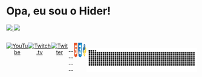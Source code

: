 <h1>Opa, eu sou o Hider!</h1>

<!--<img align="right" alt="Hider-pic" height="335" src="https://cdn.discordapp.com/attachments/960986266160230492/960989972368863323/Image.png">-->

<div align="left">
  <a href="https://github.com/N0tHider">
  <img height="180em" src="https://github-readme-stats.vercel.app/api?username=N0tHider&&count_private=true&show_icons=true&&theme=dracula&include_all_commits=true"/>
  <img height="150em" src="https://github-readme-stats.vercel.app/api/top-langs/?username=N0tHider&layout=compact&langs_count=7&theme=dracula" />
</div>

##

<div align="center" style="display: flex; justify-content: space-between;">
  <a href="https://www.youtube.com/c/HiderxD" target="_blank">
    <img src="https://imgur.com/PMRCsrH.png" width="40" height="40" alt="YouTube">
  </a>
  <a href="https://www.twitch.tv/NotHider" target="_blank">
    <img src="https://imgur.com/rrxPUh0.png" width="40" height="40" alt="Twitch.tv">
  </a>
  <a href="https://twitter.com/NotHider" target="_blank">
    <img src="https://imgur.com/6UKZXAM.png" width="40" height="40" alt="Twitter">
  </a>
  <p>--------</p>
  <a href="https://github.com/N0tHider">
    <img src="https://raw.githubusercontent.com/devicons/devicon/master/icons/html5/html5-original.svg" width="40" height="40" alt="Twitter">
  </a>
  <a href="https://github.com/N0tHider">
    <img src="https://raw.githubusercontent.com/devicons/devicon/master/icons/css3/css3-original.svg" width="40" height="40" alt="Twitter">
  </a>
  <a href="https://github.com/N0tHider">
    <img src="https://raw.githubusercontent.com/devicons/devicon/master/icons/python/python-original.svg" width="40" height="40" alt="Twitter">
  </a>
<div>

  ![Snake animation](https://github.com/N0tHider/N0tHider/blob/output/github-contribution-grid-snake.svg)
</div>

<!--
**N0tHider/N0tHider** is a ✨ _special_ ✨ repository because its `README.md` (this file) appears on your GitHub profile.

Here are some ideas to get you started:

- 🔭 I’m currently working on ...
- 🌱 I’m currently learning ...
- 👯 I’m looking to collaborate on ...
- 🤔 I’m looking for help with ...
- 💬 Ask me about ...
- 📫 How to reach me: ...
- 😄 Pronouns: ...
- ⚡ Fun fact: ...
-->
